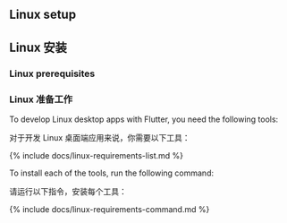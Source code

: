 ## Linux setup

## Linux 安装

### Linux prerequisites

### Linux 准备工作

To develop Linux desktop apps with Flutter, you need the following tools:

对于开发 Linux 桌面端应用来说，你需要以下工具：

{% include docs/linux-requirements-list.md %}

To install each of the tools, run the following command:

请运行以下指令，安装每个工具：

{% include docs/linux-requirements-command.md %}


